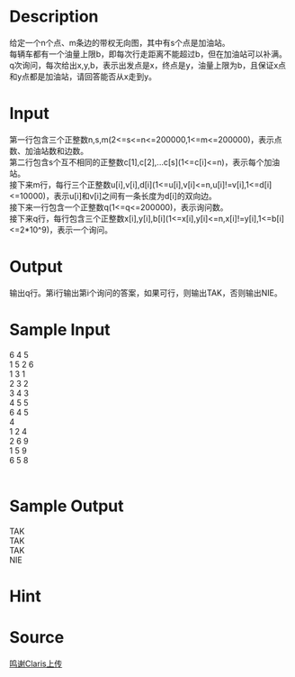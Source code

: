 
# Description

<div class="content"><div>给定一个n个点、m条边的带权无向图，其中有s个点是加油站。</div>
<div>每辆车都有一个油量上限b，即每次行走距离不能超过b，但在加油站可以补满。</div>
<div>q次询问，每次给出x,y,b，表示出发点是x，终点是y，油量上限为b，且保证x点和y点都是加油站，请回答能否从x走到y。</div>
<div></div>
<p></p></div>

# Input

<div class="content"><div>第一行包含三个正整数n,s,m(2&lt;=s&lt;=n&lt;=200000,1&lt;=m&lt;=200000)，表示点数、加油站数和边数。</div>
<div>第二行包含s个互不相同的正整数c[1],c[2],...c[s](1&lt;=c[i]&lt;=n)，表示每个加油站。</div>
<div>接下来m行，每行三个正整数u[i],v[i],d[i](1&lt;=u[i],v[i]&lt;=n,u[i]!=v[i],1&lt;=d[i]&lt;=10000)，表示u[i]和v[i]之间有一条长度为d[i]的双向边。</div>
<div>接下来一行包含一个正整数q(1&lt;=q&lt;=200000)，表示询问数。</div>
<div>接下来q行，每行包含三个正整数x[i],y[i],b[i](1&lt;=x[i],y[i]&lt;=n,x[i]!=y[i],1&lt;=b[i]&lt;=2*10^9)，表示一个询问。</div>
<div></div>
<p></p></div>

# Output

<div class="content"><div>输出q行。第i行输出第i个询问的答案，如果可行，则输出TAK，否则输出NIE。</div>
<div>
<div></div>
<div></div>
<div></div>
</div>
<p></p></div>

# Sample Input

<div class="content"><span class="sampledata">6 4 5<br/>
1 5 2 6<br/>
1 3 1<br/>
2 3 2<br/>
3 4 3<br/>
4 5 5<br/>
6 4 5<br/>
4<br/>
1 2 4<br/>
2 6 9<br/>
1 5 9<br/>
6 5 8<br/>
<br/>
</span></div>

# Sample Output

<div class="content"><span class="sampledata">TAK<br/>
TAK<br/>
TAK<br/>
NIE</span></div>

# Hint

<div class="content"><p></p></div>

# Source

<div class="content"><p><a href="problemset.php?search=鸣谢Claris上传">鸣谢Claris上传</a></p></div>

